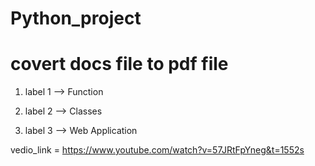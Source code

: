 # Python_project

# covert docs file to pdf file

1. label 1 --> Function

2. label 2 --> Classes

3. label 3 --> Web Application




vedio_link  = https://www.youtube.com/watch?v=57JRtFpYneg&t=1552s